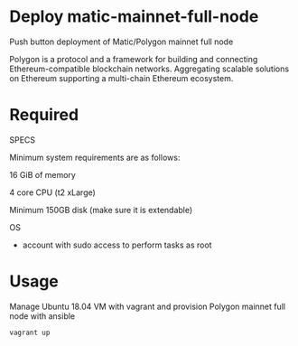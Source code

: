 # Deploy matic-mainnet-full-node

Push button deployment of Matic/Polygon mainnet full node

Polygon is a protocol and a framework for building and connecting Ethereum-compatible blockchain networks. Aggregating scalable solutions on Ethereum supporting a multi-chain Ethereum ecosystem.


# Required

SPECS

Minimum system requirements are as follows:

16 GiB of memory

4 core CPU (t2 xLarge)

Minimum 150GB disk (make sure it is extendable)

OS

- account with sudo access to perform tasks as root


# Usage

Manage Ubuntu 18.04 VM with vagrant and provision Polygon mainnet full node with ansible

```sh
vagrant up
```
